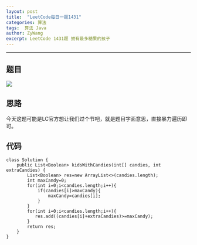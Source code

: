 ```yaml
---
layout: post
title:  "LeetCode每日一题1431"
categories: 算法
tags:  算法 Java
author: ZyWang
excerpt: LeetCode 1431题 拥有最多糖果的孩子
---
```


****
## 题目 ##

![](https://s1.ax1x.com/2020/06/01/t8A2f1.png)

## 思路 ##

今天这题可能是LC官方想让我们过个节吧，就是题目字面意思，直接暴力遍历即可。

## 代码 ##


	class Solution {
	    public List<Boolean> kidsWithCandies(int[] candies, int extraCandies) {
	        List<Boolean> res=new ArrayList<>(candies.length);
	        int maxCandy=0;
	        for(int i=0;i<candies.length;i++){
	            if(candies[i]>maxCandy){
	                maxCandy=candies[i];
	            }
	        }
	        for(int i=0;i<candies.length;i++){
	           res.add((candies[i]+extraCandies)>=maxCandy);
	        }
	        return res;
	    }
	}